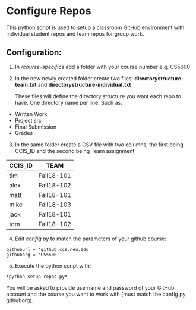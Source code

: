 
# Configure Repos


This python script is used to setup a classroom GitHub environment with individual student repos and team repos for group work.

## Configuration: 

1.  In */course-specifics* add a folder with your course number e.g. CS5600 
2.  In the new newly created folder create two files: 
    **directorystructure-team.txt** and **directorystructure-individual.txt**
   
    These files will define the directory structure you want each repo to have. One directory name per line. Such as: 
    
* Written Work
* Project src
* Final Submission
* Grades
    
3.  In the same folder create a CSV file with two columns, the first being CCIS_ID and the second being Team assignment 

| CCIS_ID  | TEAM |
| ------------- | ------------- |
| tim  | Fall18-101  |
| alex  | Fall18-102  |
| matt  | Fall18-101  |
| mike  | Fall18-103  |
| jack  | Fall18-101  |
| tom  | Fall18-102  |


4. Edit *config.py* to match the parameters of your github course:

```
githuburl = 'github.ccs.neu.edu'
githuborg = 'CS5500'
```
5. Execute the python script with:

```*python setup-repos.py*```

You will be asked to provide username and password of your GitHub account and the course you want to work with (must match the config.py githuborg).

```
